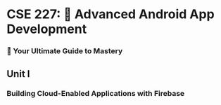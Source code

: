 # CSE 227: 🚀 Advanced Android App Development
### 🌟 Your Ultimate Guide to Mastery
## Unit I
### Building Cloud-Enabled Applications with Firebase

